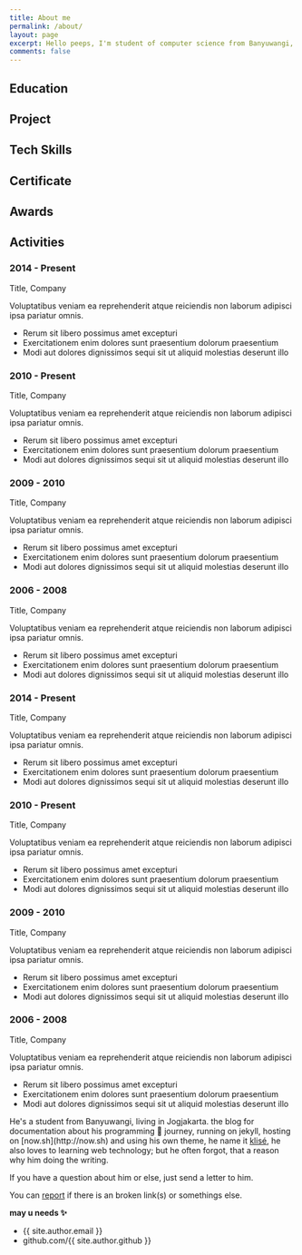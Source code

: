 ```yaml
---
title: About me
permalink: /about/
layout: page
excerpt: Hello peeps, I'm student of computer science from Banyuwangi, living in Jogjakarta. This blog for documentation about my programming journey, running on jekyll, hosting on netlify and using my own simple theme.
comments: false
---
```


<head>
  <style> 
    $container-shadow: 0.5rem 0.5rem 2rem 0 rgba(black, 0.2);

$gutter: 30px;
$border-width: 4px;
$dot-diameter: 8px;

.timeline {
  width:100%;
  max-width:800px;
  background:#fff;
  padding: 100px 50px;
  position: relative;
  box-shadow: $container-shadow;
  &:before {
    content: '';
    position: absolute;
    top: 0px;
    left:calc(33% + 15px); //$gutter/2
    bottom: 0px;
    width: $border-width;
    background: #ddd;
  }
  &:after {
    content: "";
    display: table;
    clear: both;
  } 
}

.entry {
  clear: both;
  text-align: left;
  position: relative;
  .title {
    margin-bottom: .5em;
    float: left;
    width: 33%;
    padding-right: $gutter;
    text-align: right;
    position: relative;
    &:before {
      content: '';
      position: absolute;
      width: $dot-diameter;
      height: $dot-diameter;
      border: $border-width solid salmon;
      background-color:#fff;
      border-radius:100%;
      top: 15%;
      right: -$dot-diameter;
      z-index: 99;
    }
    h3 {
      margin: 0;
      font-size: 120%;
    }
    p {
      margin: 0;
      font-size: 100%;
    }
  }
  .body {
    margin: 0 0 3em;
    float: right;
    width: 66%;
    padding-left: $gutter;
    p {
      line-height: 1.4em;
      &:first-child {
        margin-top: 0;
        font-weight: 400;
      }
    }
    ul {
      color:#aaa;
      padding-left: 0;
      list-style-type: none;
      li:before {
        content: "–";
        margin-right: .5em;
      }
    }
  }
}

  </style>
</head>

## Education

## Project

## Tech Skills

## Certificate

## Awards

## Activities

<div class="timeline">
  <div class="entry">
    <div class="title">
      <h3>2014 - Present</h3>
      <p>Title, Company</p>
    </div>
    <div class="body">
      <p>Voluptatibus veniam ea reprehenderit atque reiciendis non laborum adipisci ipsa pariatur omnis.</p>
      <ul>
        <li>Rerum sit libero possimus amet excepturi</li>
        <li>Exercitationem enim dolores sunt praesentium dolorum praesentium</li>
        <li>Modi aut dolores dignissimos sequi sit ut aliquid molestias deserunt illo</li>
      </ul>
    </div>
  </div>
  <div class="entry">
    <div class="title">
      <h3>2010 - Present</h3>
      <p>Title, Company</p>
    </div>
    <div class="body">
      <p>Voluptatibus veniam ea reprehenderit atque reiciendis non laborum adipisci ipsa pariatur omnis.</p>
      <ul>
        <li>Rerum sit libero possimus amet excepturi</li>
        <li>Exercitationem enim dolores sunt praesentium dolorum praesentium</li>
        <li>Modi aut dolores dignissimos sequi sit ut aliquid molestias deserunt illo</li>
      </ul>
    </div>
  </div>
  <div class="entry">
    <div class="title">
      <h3>2009 - 2010</h3>
      <p>Title, Company</p>
    </div>
    <div class="body">
      <p>Voluptatibus veniam ea reprehenderit atque reiciendis non laborum adipisci ipsa pariatur omnis.</p>
      <ul>
        <li>Rerum sit libero possimus amet excepturi</li>
        <li>Exercitationem enim dolores sunt praesentium dolorum praesentium</li>
        <li>Modi aut dolores dignissimos sequi sit ut aliquid molestias deserunt illo</li>
      </ul>
    </div>
  </div>
  <div class="entry">
    <div class="title">
      <h3>2006 - 2008</h3>
      <p>Title, Company</p>
    </div>
    <div class="body">
      <p>Voluptatibus veniam ea reprehenderit atque reiciendis non laborum adipisci ipsa pariatur omnis.</p>
      <ul>
        <li>Rerum sit libero possimus amet excepturi</li>
        <li>Exercitationem enim dolores sunt praesentium dolorum praesentium</li>
        <li>Modi aut dolores dignissimos sequi sit ut aliquid molestias deserunt illo</li>
      </ul>
    </div>
  </div>

</div>
<div class="timeline">
  <div class="entry">
    <div class="title">
      <h3>2014 - Present</h3>
      <p>Title, Company</p>
    </div>
    <div class="body">
      <p>Voluptatibus veniam ea reprehenderit atque reiciendis non laborum adipisci ipsa pariatur omnis.</p>
      <ul>
        <li>Rerum sit libero possimus amet excepturi</li>
        <li>Exercitationem enim dolores sunt praesentium dolorum praesentium</li>
        <li>Modi aut dolores dignissimos sequi sit ut aliquid molestias deserunt illo</li>
      </ul>
    </div>
  </div>
  <div class="entry">
    <div class="title">
      <h3>2010 - Present</h3>
      <p>Title, Company</p>
    </div>
    <div class="body">
      <p>Voluptatibus veniam ea reprehenderit atque reiciendis non laborum adipisci ipsa pariatur omnis.</p>
      <ul>
        <li>Rerum sit libero possimus amet excepturi</li>
        <li>Exercitationem enim dolores sunt praesentium dolorum praesentium</li>
        <li>Modi aut dolores dignissimos sequi sit ut aliquid molestias deserunt illo</li>
      </ul>
    </div>
  </div>
  <div class="entry">
    <div class="title">
      <h3>2009 - 2010</h3>
      <p>Title, Company</p>
    </div>
    <div class="body">
      <p>Voluptatibus veniam ea reprehenderit atque reiciendis non laborum adipisci ipsa pariatur omnis.</p>
      <ul>
        <li>Rerum sit libero possimus amet excepturi</li>
        <li>Exercitationem enim dolores sunt praesentium dolorum praesentium</li>
        <li>Modi aut dolores dignissimos sequi sit ut aliquid molestias deserunt illo</li>
      </ul>
    </div>
  </div>
  <div class="entry">
    <div class="title">
      <h3>2006 - 2008</h3>
      <p>Title, Company</p>
    </div>
    <div class="body">
      <p>Voluptatibus veniam ea reprehenderit atque reiciendis non laborum adipisci ipsa pariatur omnis.</p>
      <ul>
        <li>Rerum sit libero possimus amet excepturi</li>
        <li>Exercitationem enim dolores sunt praesentium dolorum praesentium</li>
        <li>Modi aut dolores dignissimos sequi sit ut aliquid molestias deserunt illo</li>
      </ul>
    </div>
  </div>

</div>
He's a student from Banyuwangi, living in Jogjakarta. the blog for documentation about his programming 🎒 journey, running on jekyll, hosting on [now.sh](http://now.sh) and using his own theme, he name it <a href="https://github.com/piharpi/jekyll-klise" target="_blank" rel="noopener">klisé</a>, he also loves to learning web technology; but he often forgot, that a reason why him doing the writing.

If you have a question about him or else, just send a letter to him.

You can [report](http://github.com/piharpi/jekyll-klise/issues/new) if there is an broken link(s) or somethings else.

**may u needs ✨**
- {{ site.author.email }}
- github.com/{{ site.author.github }}
